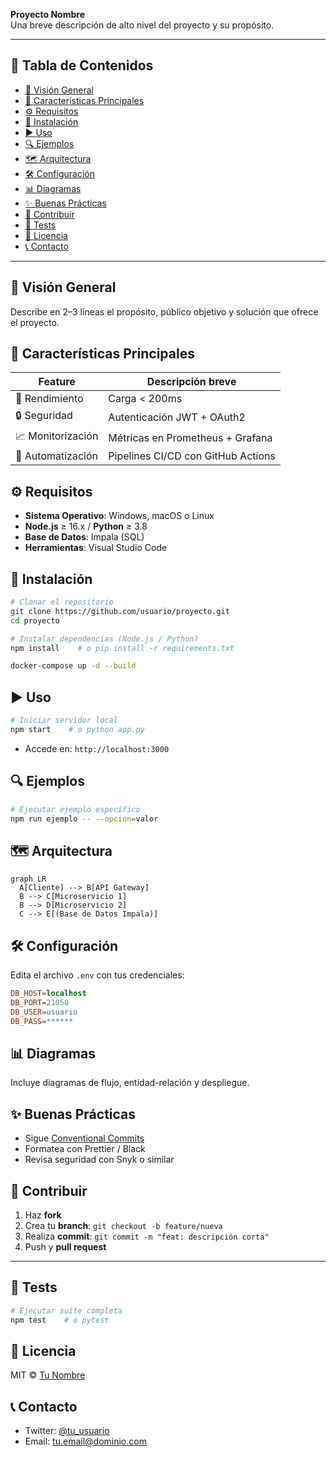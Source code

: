 **Proyecto Nombre**\
Una breve descripción de alto nivel del proyecto y su propósito.

---

## 📑 Tabla de Contenidos

- [🎯 Visión General](#visión-general)
- [🚀 Características Principales](#características-principales)
- [⚙️ Requisitos](#requisitos)
- [🔧 Instalación](#instalación)
- [▶️ Uso](#uso)
- [🔍 Ejemplos](#ejemplos)
- [🗺️ Arquitectura](#arquitectura)
- [🛠️ Configuración](#configuración)
- [📊 Diagramas](#diagramas)
- [✨ Buenas Prácticas](#buenas-prácticas)
- [🤝 Contribuir](#contribuir)
- [🧪 Tests](#tests)
- [📜 Licencia](#licencia)
- [📞 Contacto](#contacto)

---

## 🎯 Visión General

Describe en 2–3 líneas el propósito, público objetivo y solución que ofrece el proyecto.

## 🚀 Características Principales

| Feature           | Descripción breve                  |
| ----------------- | ---------------------------------- |
| 🚀 Rendimiento    | Carga < 200ms                      |
| 🔒 Seguridad      | Autenticación JWT + OAuth2         |
| 📈 Monitorización | Métricas en Prometheus + Grafana   |
| 🤖 Automatización | Pipelines CI/CD con GitHub Actions |

## ⚙️ Requisitos

- **Sistema Operativo**: Windows, macOS o Linux
- **Node.js** ≥ 16.x / **Python** ≥ 3.8
- **Base de Datos**: Impala (SQL)
- **Herramientas**: Visual Studio Code

## 🔧 Instalación

```bash
# Clonar el repositorio
git clone https://github.com/usuario/proyecto.git
cd proyecto

# Instalar dependencias (Node.js / Python)
npm install    # o pip install -r requirements.txt
```

```bash
docker-compose up -d --build
```

## ▶️ Uso

```bash
# Iniciar servidor local
npm start    # o python app.py
```

- Accede en: `http://localhost:3000`

## 🔍 Ejemplos



```bash
# Ejecutar ejemplo específico
npm run ejemplo -- --opcion=valor
```

## 🗺️ Arquitectura

```mermaid
graph LR
  A[Cliente] --> B[API Gateway]
  B --> C[Microservicio 1]
  B --> D[Microservicio 2]
  C --> E[(Base de Datos Impala)]
```

## 🛠️ Configuración

Edita el archivo `.env` con tus credenciales:

```ini
DB_HOST=localhost
DB_PORT=21050
DB_USER=usuario
DB_PASS=******
```

## 📊 Diagramas

Incluye diagramas de flujo, entidad-relación y despliegue.

## ✨ Buenas Prácticas

- Sigue [Conventional Commits](https://www.conventionalcommits.org/)
- Formatea con Prettier / Black
- Revisa seguridad con Snyk o similar

## 🤝 Contribuir

1. Haz **fork**
2. Crea tu **branch**: `git checkout -b feature/nueva`
3. Realiza **commit**: `git commit -m "feat: descripción corta"`
4. Push y **pull request**

---

## 🧪 Tests

```bash
# Ejecutar suite completa
npm test    # o pytest
```

## 📜 Licencia

MIT © [Tu Nombre](https://tu-web.com)

## 📞 Contacto

- Twitter: [@tu\_usuario](https://twitter.com/tu_usuario)
- Email: [tu.email@dominio.com](mailto\:tu.email@dominio.com)

